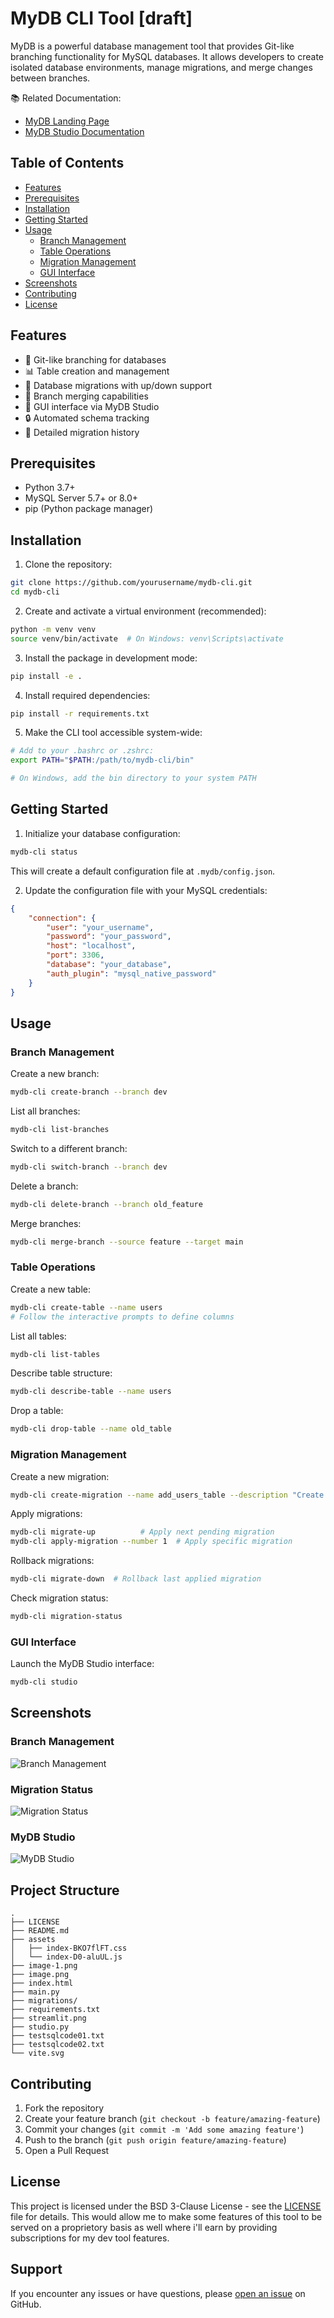 # MyDB CLI Tool [draft]

MyDB is a powerful database management tool that provides Git-like branching functionality for MySQL databases. It allows developers to create isolated database environments, manage migrations, and merge changes between branches.

📚 Related Documentation:
- [MyDB Landing Page](../README.md)
- [MyDB Studio Documentation](studio/README.md)

## Table of Contents
- [Features](#features)
- [Prerequisites](#prerequisites)
- [Installation](#installation)
- [Getting Started](#getting-started)
- [Usage](#usage)
  - [Branch Management](#branch-management)
  - [Table Operations](#table-operations)
  - [Migration Management](#migration-management)
  - [GUI Interface](#gui-interface)
- [Screenshots](#screenshots)
- [Contributing](#contributing)
- [License](#license)

## Features

- 🌳 Git-like branching for databases
- 📊 Table creation and management
- 🔄 Database migrations with up/down support
- 🔀 Branch merging capabilities
- 📱 GUI interface via MyDB Studio
- 🔒 Automated schema tracking
- 📝 Detailed migration history

## Prerequisites

- Python 3.7+
- MySQL Server 5.7+ or 8.0+
- pip (Python package manager)

## Installation

1. Clone the repository:
```bash
git clone https://github.com/yourusername/mydb-cli.git
cd mydb-cli
```

2. Create and activate a virtual environment (recommended):
```bash
python -m venv venv
source venv/bin/activate  # On Windows: venv\Scripts\activate
```

3. Install the package in development mode:
```bash
pip install -e .
```

4. Install required dependencies:
```bash
pip install -r requirements.txt
```

5. Make the CLI tool accessible system-wide:
```bash
# Add to your .bashrc or .zshrc:
export PATH="$PATH:/path/to/mydb-cli/bin"

# On Windows, add the bin directory to your system PATH
```

## Getting Started

1. Initialize your database configuration:
```bash
mydb-cli status
```
This will create a default configuration file at `.mydb/config.json`.

2. Update the configuration file with your MySQL credentials:
```json
{
    "connection": {
        "user": "your_username",
        "password": "your_password",
        "host": "localhost",
        "port": 3306,
        "database": "your_database",
        "auth_plugin": "mysql_native_password"
    }
}
```

## Usage

### Branch Management

Create a new branch:
```bash
mydb-cli create-branch --branch dev
```

List all branches:
```bash
mydb-cli list-branches
```

Switch to a different branch:
```bash
mydb-cli switch-branch --branch dev
```

Delete a branch:
```bash
mydb-cli delete-branch --branch old_feature
```

Merge branches:
```bash
mydb-cli merge-branch --source feature --target main
```

### Table Operations

Create a new table:
```bash
mydb-cli create-table --name users
# Follow the interactive prompts to define columns
```

List all tables:
```bash
mydb-cli list-tables
```

Describe table structure:
```bash
mydb-cli describe-table --name users
```

Drop a table:
```bash
mydb-cli drop-table --name old_table
```

### Migration Management

Create a new migration:
```bash
mydb-cli create-migration --name add_users_table --description "Create users table with basic fields"
```

Apply migrations:
```bash
mydb-cli migrate-up          # Apply next pending migration
mydb-cli apply-migration --number 1  # Apply specific migration
```

Rollback migrations:
```bash
mydb-cli migrate-down  # Rollback last applied migration
```

Check migration status:
```bash
mydb-cli migration-status
```

### GUI Interface

Launch the MyDB Studio interface:
```bash
mydb-cli studio
```

## Screenshots

### Branch Management
![Branch Management](screenshots/branch-management.png)


### Migration Status
![Migration Status](/screenshots/migration-status.png)


### MyDB Studio
![MyDB Studio](/screenshots/studio-interface.png)


## Project Structure

```
.
├── LICENSE
├── README.md
├── assets
│   ├── index-BKO7flFT.css
│   └── index-D0-aluUL.js
├── image-1.png
├── image.png
├── index.html
├── main.py
├── migrations/
├── requirements.txt
├── streamlit.png
├── studio.py
├── testsqlcode01.txt
├── testsqlcode02.txt
└── vite.svg

```

## Contributing

1. Fork the repository
2. Create your feature branch (`git checkout -b feature/amazing-feature`)
3. Commit your changes (`git commit -m 'Add some amazing feature'`)
4. Push to the branch (`git push origin feature/amazing-feature`)
5. Open a Pull Request

## License

This project is licensed under the BSD 3-Clause License - see the [LICENSE](LICENSE) file for details.
This would allow me to make some features of this tool to be served on a proprietory basis as well where i'll earn by providing subscriptions for my dev tool features.

## Support

If you encounter any issues or have questions, please [open an issue](https://github.com/nimish-nimishmittal/mydb-cli/issues) on GitHub.
